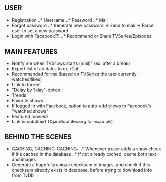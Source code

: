 
USER
---------------
 * Registration
..* Username
..* Password
..* Mail
 * Forgot password
..* Generate new password -> Send to mail -> Force user to set a new password
 * Login with Facebook(?)
..* Recommend or Share TVSeries/Episodes

MAIN FEATURES
--------------
  + Notify me when TVShows starts (mail)" (ex. after a break)
  + Export list of air dates to ex. iCal
  + Recommended for me (based on TVSeries the user currently watches/likes)
  + Link to torrent
  + "Delay by 1 day"-option
  + Trends
  + Favorite shows
  + If logged in with Facebook, option to auto-add shows to Facebook's "watched shows"
  + Featured movies?
  + Link to subtitles? (OpenSubtitles.org for example)
  
BEHIND THE SCENES
----------------
 * CACHING, CACHING, CACHING:
  ..* Whenever a user adds a show check if it's cached in the database
  ..* If not already cached, cache both text and images
 * Generate a hopefully unique checksum of images, and check if this checksum already exists in database, before trying to download info from TvDb
